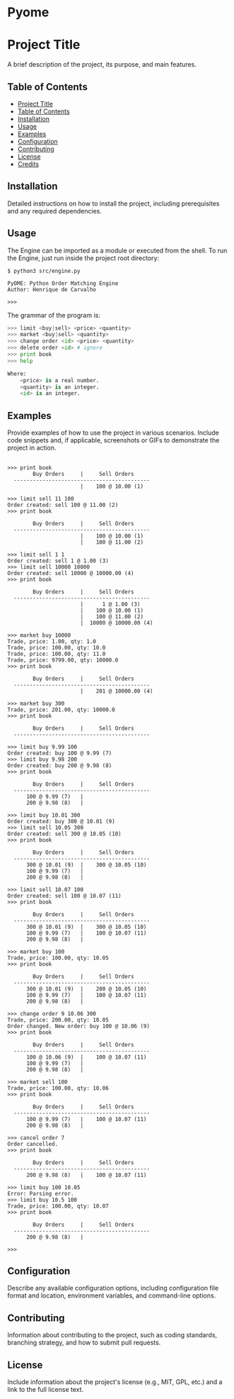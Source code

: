 # Pyome

# Project Title

A brief description of the project, its purpose, and main features.

## Table of Contents

- [Project Title](#project-title)
- [Table of Contents](#table-of-contents)
- [Installation](#installation)
- [Usage](#usage)
- [Examples](#examples)
- [Configuration](#configuration)
- [Contributing](#contributing)
- [License](#license)
- [Credits](#credits)

## Installation

Detailed instructions on how to install the project, including prerequisites and any required dependencies.

## Usage

The Engine can be imported as a module or executed from the shell. To run the Engine, just run 
inside the project root directory:

```commandline
$ python3 src/engine.py

PyOME: Python Order Matching Engine
Author: Henrique de Carvalho

>>> 
```

The grammar of the program is:
```Python
>>> limit <buy|sell> <price> <quantity>
>>> market <buy|sell> <quantity>
>>> change order <id> <price> <quantity>
>>> delete order <id> # ignore
>>> print book
>>> help

Where:
    <price> is a real number.
    <quantity> is an integer.
    <id> is an integer.
```

## Examples

Provide examples of how to use the project in various scenarios. Include code snippets and, if applicable, screenshots or GIFs to demonstrate the project in action.

## 
```
>>> print book 
        Buy Orders     |     Sell Orders     
  -------------------------------------------
                       |    100 @ 10.00 (1)

>>> limit sell 11 100
Order created: sell 100 @ 11.00 (2)
>>> print book

        Buy Orders     |     Sell Orders     
  -------------------------------------------
                       |    100 @ 10.00 (1)
                       |    100 @ 11.00 (2)

>>> limit sell 1 1  
Order created: sell 1 @ 1.00 (3)
>>> limit sell 10000 10000
Order created: sell 10000 @ 10000.00 (4)
>>> print book

        Buy Orders     |     Sell Orders     
  -------------------------------------------
                       |      1 @ 1.00 (3)
                       |    100 @ 10.00 (1)
                       |    100 @ 11.00 (2)
                       |  10000 @ 10000.00 (4)

>>> market buy 10000
Trade, price: 1.00, qty: 1.0
Trade, price: 100.00, qty: 10.0
Trade, price: 100.00, qty: 11.0
Trade, price: 9799.00, qty: 10000.0
>>> print book

        Buy Orders     |     Sell Orders     
  -------------------------------------------
                       |    201 @ 10000.00 (4)

>>> market buy 300
Trade, price: 201.00, qty: 10000.0
>>> print book

        Buy Orders     |     Sell Orders     
  -------------------------------------------

>>> limit buy 9.99 100
Order created: buy 100 @ 9.99 (7)
>>> limit buy 9.98 200
Order created: buy 200 @ 9.98 (8)
>>> print book

        Buy Orders     |     Sell Orders     
  -------------------------------------------
      100 @ 9.99 (7)   |                     
      200 @ 9.98 (8)   |                     

>>> limit buy 10.01 300
Order created: buy 300 @ 10.01 (9)
>>> limit sell 10.05 300
Order created: sell 300 @ 10.05 (10)
>>> print book

        Buy Orders     |     Sell Orders     
  -------------------------------------------
      300 @ 10.01 (9)  |    300 @ 10.05 (10)
      100 @ 9.99 (7)   |                     
      200 @ 9.98 (8)   |                     

>>> limit sell 10.07 100
Order created: sell 100 @ 10.07 (11)
>>> print book

        Buy Orders     |     Sell Orders     
  -------------------------------------------
      300 @ 10.01 (9)  |    300 @ 10.05 (10)
      100 @ 9.99 (7)   |    100 @ 10.07 (11)
      200 @ 9.98 (8)   |                     

>>> market buy 100
Trade, price: 100.00, qty: 10.05
>>> print book

        Buy Orders     |     Sell Orders     
  -------------------------------------------
      300 @ 10.01 (9)  |    200 @ 10.05 (10)
      100 @ 9.99 (7)   |    100 @ 10.07 (11)
      200 @ 9.98 (8)   |                     

>>> change order 9 10.06 300
Trade, price: 200.00, qty: 10.05
Order changed. New order: buy 100 @ 10.06 (9)
>>> print book

        Buy Orders     |     Sell Orders     
  -------------------------------------------
      100 @ 10.06 (9)  |    100 @ 10.07 (11)
      100 @ 9.99 (7)   |                     
      200 @ 9.98 (8)   |                     

>>> market sell 100
Trade, price: 100.00, qty: 10.06
>>> print book

        Buy Orders     |     Sell Orders     
  -------------------------------------------
      100 @ 9.99 (7)   |    100 @ 10.07 (11)
      200 @ 9.98 (8)   |                     

>>> cancel order 7
Order cancelled.
>>> print book

        Buy Orders     |     Sell Orders     
  -------------------------------------------
      200 @ 9.98 (8)   |    100 @ 10.07 (11)

>>> limit buy 100 10.05
Error: Parsing error.
>>> limit buy 10.5 100
Trade, price: 100.00, qty: 10.07
>>> print book

        Buy Orders     |     Sell Orders     
  -------------------------------------------
      200 @ 9.98 (8)   |                     

>>> 

```


## Configuration

Describe any available configuration options, including configuration file format and location, environment variables, and command-line options.

## Contributing

Information about contributing to the project, such as coding standards, branching strategy, and how to submit pull requests.

## License

Include information about the project's license (e.g., MIT, GPL, etc.) and a link to the full license text.
